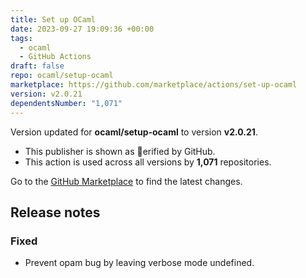 ```yaml
---
title: Set up OCaml
date: 2023-09-27 19:09:36 +00:00
tags:
  - ocaml
  - GitHub Actions
draft: false
repo: ocaml/setup-ocaml
marketplace: https://github.com/marketplace/actions/set-up-ocaml
version: v2.0.21
dependentsNumber: "1,071"
---
```



Version updated for **ocaml/setup-ocaml** to version **v2.0.21**.
- This publisher is shown as erified by GitHub.
- This action is used across all versions by **1,071** repositories.

Go to the [GitHub Marketplace](https://github.com/marketplace/actions/set-up-ocaml) to find the latest changes.

## Release notes

### Fixed

- Prevent opam bug by leaving verbose mode undefined.
